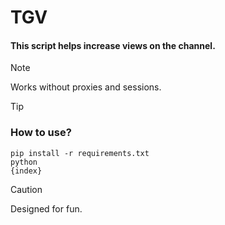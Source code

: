 <h1> TGV </h1>
<h4> This script helps increase views on the channel. </h4>

> [!NOTE]
> Works without proxies and sessions.

> [!TIP]
> ### How to use? <br>
> <code>pip install -r requirements.txt</code><br>
> <code>python {index}</code>

> [!CAUTION]
> Designed for fun.
